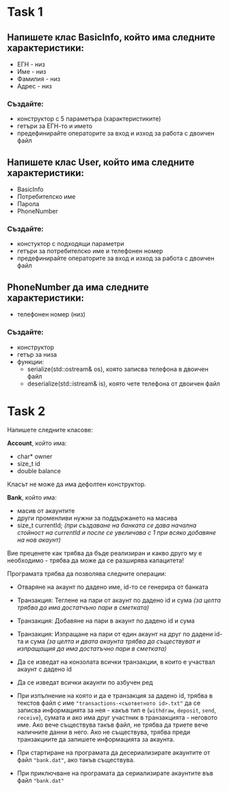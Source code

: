 # Task 1

## Напишете клас BasicInfo, който има следните характеристики:
- ЕГН - низ
- Име - низ
- Фамилия - низ
- Адрес - низ
### Създайте:
  - конструктор с 5 параметъра (характеристиките)
  - гетъри за ЕГН-то и името
  - предефинирайте операторите за вход и изход за работа с двоичен файл


## Напишете клас User, който има следните характеристики:
- BasicInfo
- Потребителско име
- Парола
- PhoneNumber
### Създайте:
  - констуктор с подходящи параметри
  - гетъри за потребителско име и телефонен номер
  - предефинирайте операторите за вход и изход за работа с двоичен файл

## PhoneNumber да има следните характеристики:
- телефонен номер (низ)
### Създайте:
  - конструктор
  - гетър за низа
  - функции:
    - serialize(std::ostream& os), която записва телефона в двоичен файл
    - deserialize(std::istream& is), която чете телефона от двоичен файл

# Task 2
Напишете следните класове:

**Account**, който има:
- char* owner
- size_t id
- double balance

Класът не може да има дефолтен конструктор.

**Bank**, който има:
- масив от акаунтите
- други променливи нужни за поддържането на масива
- size_t currentId; *(при създаване на банката се дава начална стойност на currentId и после се увеличава с 1 при всяко добавяне на нов акаунт)*

 Вие преценете как трябва да бъде реализиран и какво друго му е необходимо - трябва да може да се разширява капацитета!

 Програмата трябва да позволява следните операции:
 - Отваряне на акаунт по дадено име, id-то се генерира от банката
 - Транзакция: Теглене на пари от акаунт по дадено id и сума *(за целта трябва да има достатчъно пари в сметката)*
 - Транзакция: Добавяне на пари в акаунт по дадено id и сума
 - Транзакция: Изпращане на пари от един акаунт на друг по дадени id-та и сума *(за целта и двата акаунта трябва да съществуват и изпращащия да има достатъчно пари в сметката)*

- Да се изведат на конзолата всички транзакции, в които е участвал акаунт с дадено id
- Да се изведат всички акаунти по азбучен ред

- При изпълнение на която и да е транзакция за дадено id, трябва в текстов файл с име `"transactions-<съответното id>.txt"` да се записва информaцията за нея - какъв тип е (`withdraw`, `deposit`, `send`, `receive`), сумата и ако има друг участник в транзакцията - неговото име. Ако вече съществува такъв файл, не трябва да триете вече наличните данни в него. Ако не съществува, трябва преди транзакциите да запишете информацията за акаунта.

- При стартиране на програмата да десериализирате акаунтите от файл `"bank.dat"`, ако такъв съществува.

- При приключване на програмата да сериализирате акаунтите във файл `"bank.dat"`
